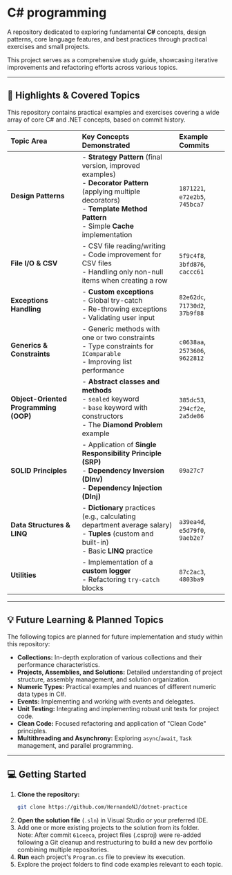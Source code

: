 # C\# programming

A repository dedicated to exploring fundamental **C\#** concepts, design patterns, core language features, and best practices through practical exercises and small projects.

This project serves as a comprehensive study guide, showcasing iterative improvements and refactoring efforts across various topics.

-----

## 🌟 Highlights & Covered Topics

This repository contains practical examples and exercises covering a wide array of core C\# and .NET concepts, based on commit history.

| Topic Area | Key Concepts Demonstrated | Example Commits |
| :--- | :--- | :--- |
| **Design Patterns** | - **Strategy Pattern** (final version, improved examples)<br>  - **Decorator Pattern** (applying multiple decorators)<br> - **Template Method Pattern**<br> - Simple **Cache** implementation | `1871221`, `e72e2b5`, `745bca7` |
| **File I/O & CSV** | - CSV file reading/writing<br> - Code improvement for CSV files<br> - Handling only non-null items when creating a row | `5f9c4f8`, `3bfd876`, `caccc61` |
| **Exceptions Handling** | - **Custom exceptions**<br> - Global try-catch<br> -  Re-throwing exceptions<br> - Validating user input | `82e62dc`, `71730d2`, `37b9f88` |
| **Generics & Constraints** | - Generic methods with one or two constraints<br> -  Type constraints for `IComparable`<br> - Improving list performance | `c0638aa`, `2573606`, `9622812` |
| **Object-Oriented Programming (OOP)** | - **Abstract classes and methods**<br> - `sealed` keyword<br> - `base` keyword with constructors<br> - The **Diamond Problem** example | `385dc53`, `294cf2e`, `2a5de86` |
| **SOLID Principles** | - Application of **Single Responsibility Principle (SRP)**<br> - **Dependency Inversion (DInv)**<br> - **Dependency Injection (DInj)** | `09a27c7` |
| **Data Structures & LINQ** | - **Dictionary** practices (e.g., calculating department average salary)<br> - **Tuples** (custom and built-in)<br> - Basic **LINQ** practice | `a39ea4d`, `e5d79f0`, `9aeb2e7` |
| **Utilities** | - Implementation of a **custom logger**<br> - Refactoring `try-catch` blocks | `87c2ac3`, `4803ba9` |

-----

## 💡 Future Learning & Planned Topics

The following topics are planned for future implementation and study within this repository:

  * **Collections:** In-depth exploration of various collections and their performance characteristics.
  * **Projects, Assemblies, and Solutions:** Detailed understanding of project structure, assembly management, and solution organization.
  * **Numeric Types:** Practical examples and nuances of different numeric data types in C\#.
  * **Events:** Implementing and working with events and delegates.
  * **Unit Testing:** Integrating and implementing robust unit tests for project code.
  * **Clean Code:** Focused refactoring and application of "Clean Code" principles.
  * **Multithreading and Asynchrony:** Exploring `async`/`await`, `Task` management, and parallel programming.

-----

## 💻 Getting Started

1.  **Clone the repository:**
    ```bash
    git clone https://github.com/HernandoNJ/dotnet-practice
    ```
2.  **Open the solution file** (`.sln`) in Visual Studio or your preferred IDE.
3.  Add one or more existing projects to the solution from its folder. <br>
Note: After commit `61ceeca`, project files (.csproj) were re-added following a Git cleanup and restructuring to build a new dev portfolio combining multiple repositories.
4. **Run** each project's `Program.cs` file to preview its execution.
5. Explore the project folders to find code examples relevant to each topic.